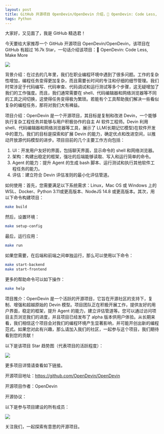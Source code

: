 ```yaml
---
layout: post
title: GitHub 开源项目 OpenDevin/OpenDevin 介绍，🐚 OpenDevin: Code Less, Make More
tags: Python
---
```


大家好，又见面了，我是 GitHub 精选君！

今天要给大家推荐一个 GitHub 开源项目 OpenDevin/OpenDevin，该项目在 GitHub 有超过 16.7k Star，一句话介绍该项目：🐚 OpenDevin: Code Less, Make More




![](https://raw.githubusercontent.com/OpenDevin/OpenDevin/master/./logo.png)



背景介绍：在过去的几年里，我们在职业编程环境中遇到了很多问题。工作的复杂性增加，编程任务变得更加复杂，而且需要长时间的专注和仔细的细节管理。我们时常涉足于代码编写、代码审查、代码调试和运行测试等多个步骤，这无疑增加了我们的工作强度。而且，我们通常需要在 shell、代码编辑器和网络浏览器等不同的工具之间切换，这使得任务变得极为繁琐。若能有个工具帮助我们解决一些看似复杂的编程任务，那将对我们大有裨益。

项目介绍：OpenDevin 是一个开源项目，其目标是复制和改进 Devin，一个能够执行复杂工程任务并能够与用户积极协作的自主 AI 软件工程师。Devin 利用 shell、代码编辑器和网络浏览器等工具，展示了 LLM(长期记忆模型)在软件开发中的潜力。我们的目标是探索和扩展 Devin 的能力，确定优点和改进空间，以推动开放源代码模型的进步。项目目前的几个主要工作方向包括：
1. UI：开发用户友好的界面，包括聊天界面，显示命令的 shell 和网络浏览器。
2. 架构：构建出稳定的框架，强壮的后端能够读取、写入和运行简单的命令。
3. Agent 的能力：提升 Agent 的生成 bash 脚本、运行测试和执行其他软件工程任务的能力。
4. 评估：建立符合 Devin 评估准则的最小化评估管道。

如何使用：首先，您需要满足以下系统需求：Linux，Mac OS 或 Windows 上的 WSL、Docker、Python 3.11或更高版本、NodeJS 14.8 或更高版本。其次，用以下命令构建项目：

```bash
make build
```
然后，设置环境：

```bash
make setup-config
```
最后，运行应用：

```bash
make run
```
如果您需要，在后端和前端之间单独运行，那么可以使用以下命令：
```bash
make start-backend
make start-frontend
```
更多的帮助命令可以如下操作：
```bash
make help
```

项目推介：OpenDevin 是一个活跃的开源项目，它旨在开源社区的支持下，复制、增强和超越原始的 Devin 模型。项目团队正在积极开展工作，提供友好的用户界面，稳定的框架，提升 Agent 的能力，建立评估管道等。您可以通过访问项目主页浏览我们的进度，并且项目已经发布了 alpha 版本供用户体验。从长期来看，我们相信这个项目会对我们的编程环境产生显著影响，并可能开创出新的编程范式。如果您对此有兴趣，那么请加入我们的社区，一起参与这个项目，我们期待看到您的贡献！


以下是该项目 Star 趋势图（代表项目的活跃程度）：

![](https://api.star-history.com/svg?repos=OpenDevin/OpenDevin&type=Timeline)

更多项目详情请查看如下链接。

开源项目地址：https://github.com/OpenDevin/OpenDevin 

开源项目作者：OpenDevin

开源协议：

以下是参与项目建设的所有成员：

![](https://contrib.rocks/image?repo=OpenDevin/OpenDevin)

关注我们，一起探索有意思的开源项目。

